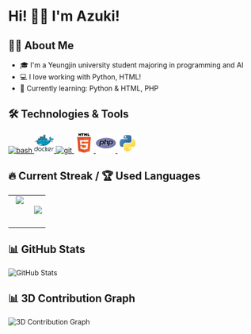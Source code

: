 # Hi! 🐶💕 I'm Azuki! 


## 👩‍💻 About Me
- 🎓 I'm a Yeungjin university student majoring in programming and AI
- 💻 I love working with Python, HTML!
- 🌱 Currently learning: Python & HTML, PHP

## 🛠 Technologies & Tools
<p align="left"> 
  <a href="https://www.gnu.org/software/bash/" target="_blank" rel="noreferrer"> <img src="https://www.vectorlogo.zone/logos/gnu_bash/gnu_bash-icon.svg" alt="bash" width="40" height="40"/> </a> 
  <a href="https://www.docker.com/" target="_blank" rel="noreferrer"> <img src="https://raw.githubusercontent.com/devicons/devicon/master/icons/docker/docker-original-wordmark.svg" alt="docker" width="40" height="40"/> </a> 
  <a href="https://git-scm.com/" target="_blank" rel="noreferrer"> <img src="https://www.vectorlogo.zone/logos/git-scm/git-scm-icon.svg" alt="git" width="40" height="40"/> </a> 
  <a href="https://www.w3.org/html/" target="_blank" rel="noreferrer"> <img src="https://raw.githubusercontent.com/devicons/devicon/master/icons/html5/html5-original-wordmark.svg" alt="html5" width="40" height="40"/> </a> 
  <a href="https://www.php.net" target="_blank" rel="noreferrer"> <img src="https://raw.githubusercontent.com/devicons/devicon/master/icons/php/php-original.svg" alt="php" width="40" height="40"/> </a> 
  <a href="https://www.python.org" target="_blank" rel="noreferrer"> <img src="https://raw.githubusercontent.com/devicons/devicon/master/icons/python/python-original.svg" alt="python" width="40" height="40"/> </a> 
</p>

## 🔥 Current Streak / 🏆 Used Languages
<table border="0">
  <tr>
    <td width="60%" align="center" valign="top">
      <img src="https://github-readme-streak-stats.herokuapp.com/?user=Azuking69&theme=rose&hide_border=true" width="100%" />
    </td>
    <td width="40%" align="center" valign="top">
      <img src="https://github-readme-stats.vercel.app/api/top-langs/?username=Azuking69&layout=compact&theme=rose&hide_border=true" width="100%" style="padding-top: 20px; padding-bottom: 20px;" />
    </td>
  </tr>
</table>

## 📊 GitHub Stats
![GitHub Stats](https://github-readme-stats.vercel.app/api?username=Azuking69&show_icons=true&theme=rose)

## 📊 3D Contribution Graph
![3D Contribution Graph](https://github-readme-streak-stats.herokuapp.com/?user=Azuking69&theme=rose&hide_border=true)

